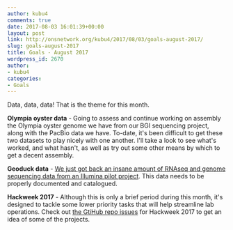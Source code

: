 ```yaml
---
author: kubu4
comments: true
date: 2017-08-03 16:01:39+00:00
layout: post
link: http://onsnetwork.org/kubu4/2017/08/03/goals-august-2017/
slug: goals-august-2017
title: Goals - August 2017
wordpress_id: 2670
author:
- kubu4
categories:
- Goals
---
```


Data, data, data! That is the theme for this month.

**Olympia oyster data** - Going to assess and continue working on assembly the Olympia oyster genome we have from our BGI sequencing project, along with the PacBio data we have. To-date, it's been difficult to get these two datasets to play nicely with one another. I'll take a look to see what's worked, and what hasn't, as well as try out some other means by which to get a decent assembly.

**Geoduck data** - [We just got back an insane amount of RNAseq and genome sequencing data from an Illumina pilot project](http://onsnetwork.org/kubu4/2017/07/31/data-received-geoduck-genome-sequencing-by-illumina/). This data needs to be properly documented and catalogued.

**Hackweek 2017** - Although this is only a brief period during this month, it's designed to tackle some lower priority tasks that will help streamline lab operations. Check out [the GtiHub repo issues](https://github.com/RobertsLab/2017-hackweek/issues) for Hackweek 2017 to get an idea of some of the projects.
